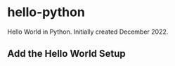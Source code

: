 # hello-python
Hello World in Python. Initially created December 2022.

## Add the Hello World Setup
